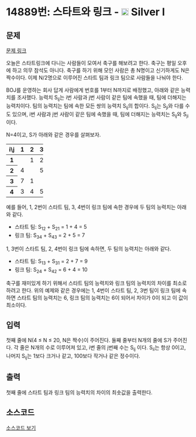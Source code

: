 # 14889번: 스타트와 링크 - <img src="https://static.solved.ac/tier_small/10.svg" style="height:20px" /> Silver I

<!-- performance -->

<!-- 문제 제출 후 깃허브에 푸시를 했을 때 제출한 코드의 성능이 입력될 공간입니다.-->

<!-- end -->

## 문제

[문제 링크](https://boj.kr/14889)

<p>오늘은 스타트링크에 다니는 사람들이 모여서&nbsp;축구를 해보려고 한다. 축구는 평일 오후에 하고&nbsp;의무 참석도 아니다. 축구를 하기 위해 모인 사람은 총 N명이고 신기하게도 N은 짝수이다. 이제 N/2명으로 이루어진 스타트 팀과 링크 팀으로 사람들을 나눠야 한다.</p>

<p>BOJ를 운영하는 회사 답게 사람에게&nbsp;번호를 1부터 N까지로 배정했고, 아래와 같은 능력치를 조사했다. 능력치 S<sub>ij</sub>는 i번 사람과 j번 사람이 같은 팀에 속했을 때, 팀에 더해지는 능력치이다. 팀의 능력치는 팀에 속한 모든 쌍의 능력치 S<sub>ij</sub>의 합이다. S<sub>ij</sub>는 S<sub>ji</sub>와 다를 수도 있으며, i번 사람과 j번 사람이 같은 팀에 속했을 때, 팀에 더해지는 능력치는 S<sub>ij</sub>와 S<sub>ji</sub>이다.</p>

<p>N=4이고, S가 아래와 같은 경우를 살펴보자.</p>

<table class="table table-bordered" style="width:20%">
<thead>
<tr>
<th>i\j</th>
<th>1</th>
<th>2</th>
<th>3</th>
<th>4</th>
</tr>
</thead>
<tbody>
<tr>
<th>1</th>
<td>&nbsp;</td>
<td>1</td>
<td>2</td>
<td>3</td>
</tr>
<tr>
<th>2</th>
<td>4</td>
<td>&nbsp;</td>
<td>5</td>
<td>6</td>
</tr>
<tr>
<th>3</th>
<td>7</td>
<td>1</td>
<td>&nbsp;</td>
<td>2</td>
</tr>
<tr>
<th>4</th>
<td>3</td>
<td>4</td>
<td>5</td>
<td>&nbsp;</td>
</tr>
</tbody>
</table>

<p>예를 들어, 1, 2번이 스타트 팀, 3, 4번이 링크 팀에 속한 경우에 두 팀의 능력치는 아래와 같다.</p>

<ul>
<li>스타트 팀: S<sub>12</sub> + S<sub>21</sub> = 1 + 4 = 5</li>
<li>링크 팀: S<sub>34</sub> + S<sub>43</sub> = 2 + 5 = 7</li>
</ul>

<p>1, 3번이 스타트 팀, 2, 4번이 링크 팀에 속하면, 두 팀의 능력치는 아래와 같다.</p>

<ul>
<li>스타트 팀: S<sub>13</sub> + S<sub>31</sub> = 2 + 7 = 9</li>
<li>링크 팀: S<sub>24</sub> + S<sub>42</sub> = 6 + 4 = 10</li>
</ul>

<p>축구를 재미있게 하기 위해서 스타트 팀의 능력치와 링크 팀의 능력치의 차이를 최소로 하려고 한다. 위의 예제와 같은 경우에는 1, 4번이&nbsp;스타트 팀, 2, 3번 팀이 링크 팀에 속하면 스타트 팀의 능력치는 6, 링크 팀의 능력치는 6이 되어서 차이가 0이 되고 이 값이 최소이다.</p>

## 입력

<p>첫째 줄에 N(4 ≤ N ≤ 20, N은 짝수)이 주어진다. 둘째&nbsp;줄부터 N개의 줄에 S가 주어진다. 각 줄은 N개의 수로 이루어져 있고, i번 줄의 j번째 수는 S<sub>ij</sub> 이다. S<sub>ii</sub>는 항상 0이고, 나머지 S<sub>ij</sub>는 1보다 크거나 같고, 100보다 작거나 같은 정수이다.</p>

## 출력

<p>첫째 줄에 스타트 팀과 링크 팀의 능력치의 차이의 최솟값을 출력한다.</p>

## 소스코드

[소스코드 보기](스타트와%20링크.py)